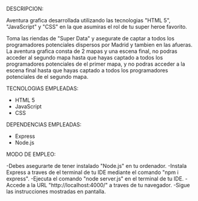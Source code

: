 
DESCRIPCION:

Aventura grafica desarrollada utilizando las tecnologias "HTML 5", "JavaScript" y "CSS" en la que asumiras el rol de tu super heroe favorito.

Toma las riendas de "Super Data" y asegurate de captar a todos los programadores potenciales dispersos por Madrid y tambien en las afueras.
La aventura grafica consta de 2 mapas y una escena final, no podras acceder al segundo mapa hasta que hayas captado a todos los programadores potenciales de el primer mapa, y no podras acceder a la escena final hasta que hayas captado a todos los programadores potenciales de el segundo mapa.

TECNOLOGIAS EMPLEADAS:

- HTML 5
- JavaScript
- CSS

DEPENDENCIAS EMPLEADAS:

- Express
- Node.js


MODO DE EMPLEO:

-Debes asegurarte de tener instalado "Node.js" en tu ordenador.
-Instala Express a traves de el terminal de tu IDE mediante el comando "npm i express".
-Ejecuta el comando "node server.js" en el terminal de tu IDE.
-Accede a la URL "http://localhost:4000/" a traves de tu navegador.
-Sigue las instrucciones mostradas en pantalla.